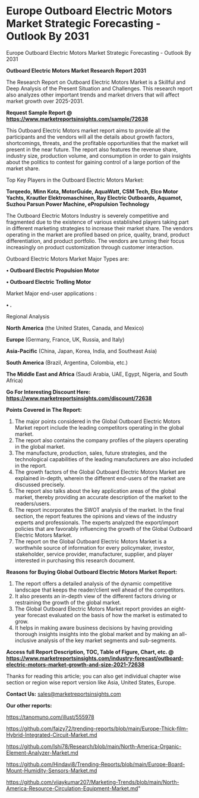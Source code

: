 # Europe Outboard Electric Motors Market Strategic Forecasting - Outlook By 2031
Europe Outboard Electric Motors Market Strategic Forecasting - Outlook By 2031

<strong>Outboard Electric Motors Market Research Report 2031</strong>

The Research Report on Outboard Electric Motors Market is a Skillful and Deep Analysis of the Present Situation and Challenges. This research report also analyzes other important trends and market drivers that will affect market growth over 2025-2031.

<strong>Request Sample Report @ <a href=https://www.marketreportsinsights.com/sample/72638>https://www.marketreportsinsights.com/sample/72638</a></strong>

This Outboard Electric Motors market report aims to provide all the participants and the vendors will all the details about growth factors, shortcomings, threats, and the profitable opportunities that the market will present in the near future. The report also features the revenue share, industry size, production volume, and consumption in order to gain insights about the politics to contest for gaining control of a large portion of the market share.

Top Key Players in the Outboard Electric Motors Market:

<strong>Torqeedo, Minn Kota, MotorGuide, AquaWatt, CSM Tech, Elco Motor Yachts, Krautler Elektromaschinen, Ray Electric Outboards, Aquamot, Suzhou Parsun Power Machine, ePropulsion Technology</strong>

The Outboard Electric Motors Industry is severely competitive and fragmented due to the existence of various established players taking part in different marketing strategies to increase their market share. The vendors operating in the market are profiled based on price, quality, brand, product differentiation, and product portfolio. The vendors are turning their focus increasingly on product customization through customer interaction.

Outboard Electric Motors Market Major Types are:

<strong>• Outboard Electric Propulsion Motor

• Outboard Electric Trolling Motor</strong>

Market Major end-user applications :

<strong>• .</strong>

Regional Analysis

</u><strong><b>North America</b></strong> (the United States, Canada, and Mexico)

<strong><b>Europe </b></strong>(Germany, France, UK, Russia, and Italy)

<strong><b>Asia-Pacific</b></strong> (China, Japan, Korea, India, and Southeast Asia)

<strong><b>South America</b></strong> (Brazil, Argentina, Colombia, etc.)

<strong><b>The Middle East and Africa</b></strong> (Saudi Arabia, UAE, Egypt, Nigeria, and South Africa)

<strong>Go For Interesting Discount Here: <a href=https://www.marketreportsinsights.com/discount/72638>https://www.marketreportsinsights.com/discount/72638</a></strong>

<strong>Points Covered in The Report:</strong>
<ol>
  <li>The major points considered in the Global Outboard Electric Motors Market report include the leading competitors operating in the global market.</li>
  <li>The report also contains the company profiles of the players operating in the global market.</li>
  <li>The manufacture, production, sales, future strategies, and the technological capabilities of the leading manufacturers are also included in the report.</li>
  <li>The growth factors of the Global Outboard Electric Motors Market are explained in-depth, wherein the different end-users of the market are discussed precisely.</li>
  <li>The report also talks about the key application areas of the global market, thereby providing an accurate description of the market to the readers/users.</li>
  <li>The report incorporates the SWOT analysis of the market. In the final section, the report features the opinions and views of the industry experts and professionals. The experts analyzed the export/import policies that are favorably influencing the growth of the Global Outboard Electric Motors Market.</li>
  <li>The report on the Global Outboard Electric Motors Market is a worthwhile source of information for every policymaker, investor, stakeholder, service provider, manufacturer, supplier, and player interested in purchasing this research document.</li>
</ol>
<strong>Reasons for Buying Global Outboard Electric Motors Market Report:</strong>

<ol>
  <li>The report offers a detailed analysis of the dynamic competitive landscape that keeps the reader/client well ahead of the competitors.</li>
  <li>It also presents an in-depth view of the different factors driving or restraining the growth of the global market.</li>
  <li>The Global Outboard Electric Motors Market report provides an eight-year forecast evaluated on the basis of how the market is estimated to grow.</li>
  <li>It helps in making aware business decisions by having providing thorough insights insights into the global market and by making an all-inclusive analysis of the key market segments and sub-segments.</li>
</ol>
<strong>Access full Report Description, TOC, Table of Figure, Chart, etc. @ <a href=https://www.marketreportsinsights.com/industry-forecast/outboard-electric-motors-market-growth-and-size-2021-72638>https://www.marketreportsinsights.com/industry-forecast/outboard-electric-motors-market-growth-and-size-2021-72638</a></strong>


Thanks for reading this article; you can also get individual chapter wise section or region wise report version like Asia, United States, Europe.

<strong>Contact Us:</strong>
sales@marketreportsinsights.com

<strong>Our other reports:</strong>

<a href=https://tanomuno.com/illust/555978>https://tanomuno.com/illust/555978</a>

<a href=https://github.com/faizy72/trending-reports/blob/main/Europe-Thick-film-Hybrid-Integrated-Circuit-Market.md>https://github.com/faizy72/trending-reports/blob/main/Europe-Thick-film-Hybrid-Integrated-Circuit-Market.md</a>

<a href=https://github.com/Ishi78/Research/blob/main/North-America-Organic-Element-Analyzer-Market.md>https://github.com/Ishi78/Research/blob/main/North-America-Organic-Element-Analyzer-Market.md</a>

<a href=https://github.com/Hindavi8/Trending-Reports/blob/main/Europe-Board-Mount-Humidity-Sensors-Market.md>https://github.com/Hindavi8/Trending-Reports/blob/main/Europe-Board-Mount-Humidity-Sensors-Market.md</a>

<a href=https://github.com/vijaykumar207/Marketing-Trends/blob/main/North-America-Resource-Circulation-Equipment-Market.md>https://github.com/vijaykumar207/Marketing-Trends/blob/main/North-America-Resource-Circulation-Equipment-Market.md</a>"
